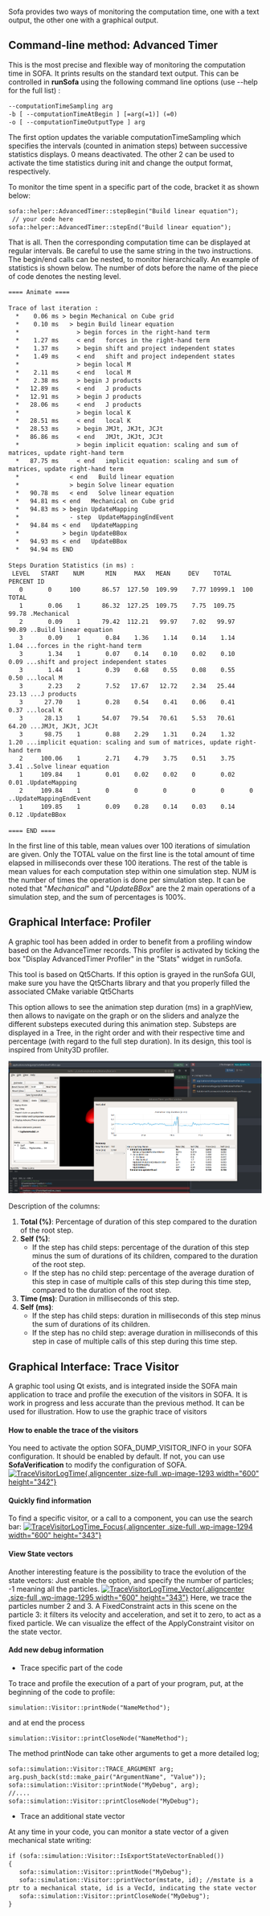 Sofa provides two ways of monitoring the computation time, one with a
text output, the other one with a graphical output.

Command-line method: Advanced Timer
-----------------------------------

This is the most precise and flexible way of monitoring the computation
time in SOFA. It prints results on the standard text output. 
This can be controlled in **runSofa** using the following command line options (use --help for the full list) :

```
--computationTimeSampling arg 
-b [ --computationTimeAtBegin ] [=arg(=1)] (=0)
-o [ --computationTimeOutputType ] arg
```
The first option updates the variable computationTimeSampling which specifies the intervals (counted in animation steps) between successive statistics displays. 0 means deactivated. 
The other 2 can be used to activate the time statistics during init and change the output format, respectively.

To monitor the time spent in a specific part of the code, bracket it as shown below:

    sofa::helper::AdvancedTimer::stepBegin("Build linear equation");
     // your code here
    sofa::helper::AdvancedTimer::stepEnd("Build linear equation");

That is all. Then the corresponding computation time can be displayed at
regular intervals. Be careful to use the same string in the two
instructions. The begin/end calls can be nested, to monitor
hierarchically. An example of statistics is shown below. The number of
dots before the name of the piece of code denotes the nesting level.

```
==== Animate ====

Trace of last iteration :
  *    0.06 ms > begin Mechanical on Cube grid
  *    0.10 ms   > begin Build linear equation
  *                > begin forces in the right-hand term
  *    1.27 ms     < end   forces in the right-hand term
  *    1.37 ms     > begin shift and project independent states
  *    1.49 ms     < end   shift and project independent states
  *                > begin local M
  *    2.11 ms     < end   local M
  *    2.38 ms     > begin J products
  *   12.89 ms     < end   J products
  *   12.91 ms     > begin J products
  *   28.06 ms     < end   J products
  *                > begin local K
  *   28.51 ms     < end   local K
  *   28.53 ms     > begin JMJt, JKJt, JCJt
  *   86.86 ms     < end   JMJt, JKJt, JCJt
  *                > begin implicit equation: scaling and sum of matrices, update right-hand term
  *   87.75 ms     < end   implicit equation: scaling and sum of matrices, update right-hand term
  *              < end   Build linear equation
  *              > begin Solve linear equation
  *   90.78 ms   < end   Solve linear equation
  *   94.81 ms < end   Mechanical on Cube grid
  *   94.83 ms > begin UpdateMapping
  *              - step  UpdateMappingEndEvent
  *   94.84 ms < end   UpdateMapping
  *            > begin UpdateBBox
  *   94.93 ms < end   UpdateBBox
  *   94.94 ms END

Steps Duration Statistics (in ms) :
 LEVEL   START    NUM      MIN     MAX   MEAN     DEV    TOTAL  PERCENT ID
   0       0     100      86.57  127.50  109.99    7.77 10999.1  100    TOTAL
   1       0.06    1      86.32  127.25  109.75    7.75  109.75   99.78 .Mechanical
   2       0.09    1      79.42  112.21   99.97    7.02   99.97   90.89 ..Build linear equation
   3       0.09    1       0.84    1.36    1.14    0.14    1.14    1.04 ...forces in the right-hand term
   3       1.34    1       0.07    0.14    0.10    0.02    0.10    0.09 ...shift and project independent states
   3       1.44    1       0.39    0.68    0.55    0.08    0.55    0.50 ...local M
   3       2.23    2       7.52   17.67   12.72    2.34   25.44   23.13 ...J products
   3      27.70    1       0.28    0.54    0.41    0.06    0.41    0.37 ...local K
   3      28.13    1      54.07   79.54   70.61    5.53   70.61   64.20 ...JMJt, JKJt, JCJt
   3      98.75    1       0.88    2.29    1.31    0.24    1.32    1.20 ...implicit equation: scaling and sum of matrices, update right-hand term
   2     100.06    1       2.71    4.79    3.75    0.51    3.75    3.41 ..Solve linear equation
   1     109.84    1       0.01    0.02    0.02    0       0.02    0.01 .UpdateMapping
   2     109.84    1       0       0       0       0       0       0    ..UpdateMappingEndEvent
   1     109.85    1       0.09    0.28    0.14    0.03    0.14    0.12 .UpdateBBox

==== END ====
```

In the first line of this table, mean values over 100 iterations of simulation are given. Only the TOTAL value on the first line is the total amount of time elapsed in milliseconds over these 100 iterations. The rest of the table is mean values for each computation step within one simulation step. NUM is the number of times the operation is done per simulation step. It can be noted that "_Mechanical_" and "_UpdateBBox_" are the 2 main operations of a simulation step, and the sum of percentages is 100%.

Graphical Interface: Profiler
-----------------------------


A graphic tool has been added in order to benefit from a profiling window based on the AdvanceTimer records.
This profiler is activated by ticking the box "Display AdvancedTimer Profiler" in the "Stats" widget in runSofa.

This tool is based on Qt5Charts. If this option is grayed in the runSofa GUI, make sure you have the Qt5Charts library and that you properly filled the associated CMake variable Qt5Charts

This option allows to see the animation step duration (ms) in a graphView, then allows to navigate on the graph or on the sliders and analyze the different substeps executed during this animation step. Substeps are displayed in a Tree, in the right order and with their respective time and percentage (with regard to the full step duration). In its design, this tool is inspired from Unity3D profiler.

![](https://raw.githubusercontent.com/sofa-framework/doc/master/images/usingSOFA/TimerProfiler.png)

Description of the columns:

1. **Total (%)**: Percentage of duration of this step compared to the duration of the root step.
2. **Self (%)**:
   - If the step has child steps: percentage of the duration of this step minus the sum of durations of its children, compared to the duration of the root step.
   - If the step has no child step: percentage of the average duration of this step in case of multiple calls of this step during this time step, compared to the duration of the root step.
3. **Time (ms)**: Duration in milliseconds of this step.
4. **Self (ms)**:
   - If the step has child steps: duration in milliseconds of this step minus the sum of durations of its children.
   - If the step has no child step: average duration in milliseconds of this step in case of multiple calls of this step during this time step.



Graphical Interface: Trace Visitor
----------------------------------

A graphic tool using Qt exists, and is integrated inside the SOFA main
application to trace and profile the execution of the visitors in SOFA.
It is work in progress and less accurate than the previous method. It
can be used for illustration. How to use the graphic trace of visitors

#### How to enable the trace of the visitors

You need to activate the option SOFA\_DUMP\_VISITOR\_INFO in your SOFA
configuration. It should be enabled by default. If not, you can use
**SofaVerification** to modify the configuration of SOFA.
[![TraceVisitorLogTime](https://www.sofa-framework.org/wp-content/uploads/2014/11/TraceVisitorLogTime1.png){.aligncenter
.size-full .wp-image-1293 width="600"
height="342"}](https://www.sofa-framework.org/wp-content/uploads/2014/11/TraceVisitorLogTime1.png)
 

#### Quickly find information

To find a specific visitor, or a call to a component, you can use the
search bar:
[![TraceVisitorLogTime\_Focus](https://www.sofa-framework.org/wp-content/uploads/2014/11/TraceVisitorLogTime_Focus1.png){.aligncenter
.size-full .wp-image-1294 width="600"
height="343"}](https://www.sofa-framework.org/wp-content/uploads/2014/11/TraceVisitorLogTime_Focus1.png)[](https://www.sofa-framework.org/wp-content/uploads/2014/11/TraceVisitorLogTime_Focus1.png)

#### View State vectors

Another interesting feature is the possibility to trace the evolution
of the state vectors: Just enable the option, and specify the number of
particles; -1 meaning all the particles.
[![TraceVisitorLogTime\_Vector](https://www.sofa-framework.org/wp-content/uploads/2014/11/TraceVisitorLogTime_Vector1.png){.aligncenter
.size-full .wp-image-1295 width="600"
height="343"}](https://www.sofa-framework.org/wp-content/uploads/2014/11/TraceVisitorLogTime_Vector1.png)
Here, we trace the particles number 2 and 3. A FixedConstraint acts in
this scene on the particle 3: it filters its velocity and acceleration,
and set it to zero, to act as a fixed particle. We can visualize the
effect of the ApplyConstraint visitor on the state vector.

#### Add new debug information

-   Trace specific part of the code

To trace and profile the execution of a part of your program, put, at
the beginning of the code to profile:

    simulation::Visitor::printNode("NameMethod");

and at end the process

    simulation::Visitor::printCloseNode("NameMethod");

The method printNode can take other arguments to get a more detailed
log;

    sofa::simulation::Visitor::TRACE_ARGUMENT arg;
    arg.push_back(std::make_pair("ArgumentName", "Value"));
    sofa::simulation::Visitor::printNode("MyDebug", arg);
    //....
    sofa::simulation::Visitor::printCloseNode("MyDebug");

-   Trace an additional state vector

At any time in your code, you can monitor a state vector of a given
mechanical state writing:

    if (sofa::simulation::Visitor::IsExportStateVectorEnabled())
    {
       sofa::simulation::Visitor::printNode("MyDebug");
       sofa::simulation::Visitor::printVector(mstate, id); //mstate is a ptr to a mechanical state, id is a VecId, indicating the state vector
       sofa::simulation::Visitor::printCloseNode("MyDebug");
    }
